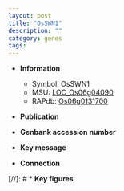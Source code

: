 ```yaml
---
layout: post
title: "OsSWN1"
description: ""
category: genes
tags: 
---
```


* **Information**  
    + Symbol: OsSWN1  
    + MSU: [LOC_Os06g04090](http://rice.uga.edu/cgi-bin/ORF_infopage.cgi?orf=LOC_Os06g04090)  
    + RAPdb: [Os06g0131700](http://rapdb.dna.affrc.go.jp/viewer/gbrowse_details/irgsp1?name=Os06g0131700)  

* **Publication**  

* **Genbank accession number**  

* **Key message**  

* **Connection**  

[//]: # * **Key figures**  


